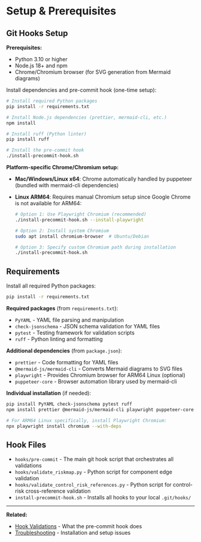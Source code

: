# Setup & Prerequisites

## Git Hooks Setup

**Prerequisites:**

- Python 3.10 or higher
- Node.js 18+ and npm
- Chrome/Chromium browser (for SVG generation from Mermaid diagrams)

Install dependencies and pre-commit hook (one-time setup):

```bash
# Install required Python packages
pip install -r requirements.txt

# Install Node.js dependencies (prettier, mermaid-cli, etc.)
npm install

# Install ruff (Python linter)
pip install ruff

# Install the pre-commit hook
./install-precommit-hook.sh
```

**Platform-specific Chrome/Chromium setup:**

- **Mac/Windows/Linux x64**: Chrome automatically handled by puppeteer (bundled with mermaid-cli dependencies)
- **Linux ARM64**: Requires manual Chromium setup since Google Chrome is not available for ARM64:

  ```bash
  # Option 1: Use Playwright Chromium (recommended)
  ./install-precommit-hook.sh --install-playwright

  # Option 2: Install system Chromium
  sudo apt install chromium-browser  # Ubuntu/Debian

  # Option 3: Specify custom Chromium path during installation
  ./install-precommit-hook.sh
  ```

## Requirements

Install all required Python packages:

```bash
pip install -r requirements.txt
```

**Required packages** (from `requirements.txt`):

- `PyYAML` - YAML file parsing and manipulation
- `check-jsonschema` - JSON schema validation for YAML files
- `pytest` - Testing framework for validation scripts
- `ruff` - Python linting and formatting

**Additional dependencies** (from `package.json`):

- `prettier` - Code formatting for YAML files
- `@mermaid-js/mermaid-cli` - Converts Mermaid diagrams to SVG files
- `playwright` - Provides Chromium browser for ARM64 Linux (optional)
- `puppeteer-core` - Browser automation library used by mermaid-cli

**Individual installation** (if needed):

```bash
pip install PyYAML check-jsonschema pytest ruff
npm install prettier @mermaid-js/mermaid-cli playwright puppeteer-core

# For ARM64 Linux specifically, install Playwright Chromium:
npx playwright install chromium --with-deps
```

## Hook Files

- `hooks/pre-commit` - The main git hook script that orchestrates all validations
- `hooks/validate_riskmap.py` - Python script for component edge validation
- `hooks/validate_control_risk_references.py` - Python script for control-risk cross-reference validation
- `install-precommit-hook.sh` - Installs all hooks to your local `.git/hooks/`

---

**Related:**
- [Hook Validations](hook-validations.md) - What the pre-commit hook does
- [Troubleshooting](troubleshooting.md) - Installation and setup issues
